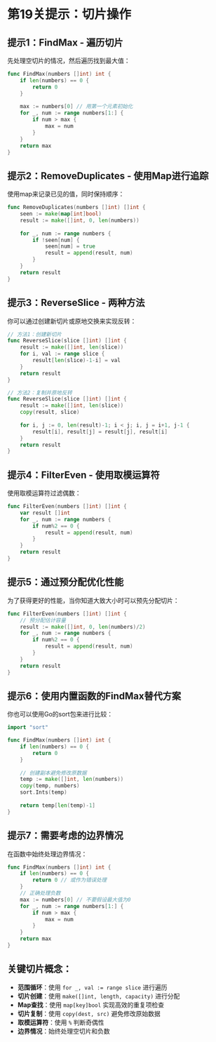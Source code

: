 # 第19关提示：切片操作

## 提示1：FindMax - 遍历切片
先处理空切片的情况，然后遍历找到最大值：
```go
func FindMax(numbers []int) int {
    if len(numbers) == 0 {
        return 0
    }
    
    max := numbers[0] // 用第一个元素初始化
    for _, num := range numbers[1:] {
        if num > max {
            max = num
        }
    }
    return max
}
```

## 提示2：RemoveDuplicates - 使用Map进行追踪
使用map来记录已见的值，同时保持顺序：
```go
func RemoveDuplicates(numbers []int) []int {
    seen := make(map[int]bool)
    result := make([]int, 0, len(numbers))
    
    for _, num := range numbers {
        if !seen[num] {
            seen[num] = true
            result = append(result, num)
        }
    }
    return result
}
```

## 提示3：ReverseSlice - 两种方法
你可以通过创建新切片或原地交换来实现反转：
```go
// 方法1：创建新切片
func ReverseSlice(slice []int) []int {
    result := make([]int, len(slice))
    for i, val := range slice {
        result[len(slice)-1-i] = val
    }
    return result
}

// 方法2：复制并原地反转
func ReverseSlice(slice []int) []int {
    result := make([]int, len(slice))
    copy(result, slice)
    
    for i, j := 0, len(result)-1; i < j; i, j = i+1, j-1 {
        result[i], result[j] = result[j], result[i]
    }
    return result
}
```

## 提示4：FilterEven - 使用取模运算符
使用取模运算符过滤偶数：
```go
func FilterEven(numbers []int) []int {
    var result []int
    for _, num := range numbers {
        if num%2 == 0 {
            result = append(result, num)
        }
    }
    return result
}
```

## 提示5：通过预分配优化性能
为了获得更好的性能，当你知道大致大小时可以预先分配切片：
```go
func FilterEven(numbers []int) []int {
    // 预分配估计容量
    result := make([]int, 0, len(numbers)/2)
    for _, num := range numbers {
        if num%2 == 0 {
            result = append(result, num)
        }
    }
    return result
}
```

## 提示6：使用内置函数的FindMax替代方案
你也可以使用Go的sort包来进行比较：
```go
import "sort"

func FindMax(numbers []int) int {
    if len(numbers) == 0 {
        return 0
    }
    
    // 创建副本避免修改原数据
    temp := make([]int, len(numbers))
    copy(temp, numbers)
    sort.Ints(temp)
    
    return temp[len(temp)-1]
}
```

## 提示7：需要考虑的边界情况
在函数中始终处理边界情况：
```go
func FindMax(numbers []int) int {
    if len(numbers) == 0 {
        return 0 // 或作为错误处理
    }
    // 正确处理负数
    max := numbers[0] // 不要假设最大值为0
    for _, num := range numbers[1:] {
        if num > max {
            max = num
        }
    }
    return max
}
```

## 关键切片概念：
- **范围循环**：使用 `for _, val := range slice` 进行遍历
- **切片创建**：使用 `make([]int, length, capacity)` 进行分配
- **Map查找**：使用 `map[key]bool` 实现高效的重复项检查
- **切片复制**：使用 `copy(dest, src)` 避免修改原始数据
- **取模运算符**：使用 `%` 判断奇偶性
- **边界情况**：始终处理空切片和负数